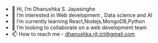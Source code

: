 - 👋 Hi, I’m Dhanushka S. Jayasinghe
- 👀 I’m interested in Web development , Data science and AI
- 🌱 I’m currently learning React,Nodejs,MongoDB,Python
- 💞️ I’m looking to collaborate on a web development team
- 📫 How to reach me - dhanushka.rjt.ict@gmail.com

<!---
DhanushkarjtICT/DhanushkarjtICT is a ✨ special ✨ repository because its `README.md` (this file) appears on your GitHub profile.
You can click the Preview link to take a look at your changes.
--->
